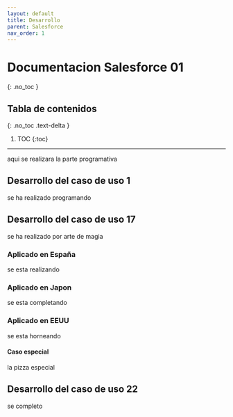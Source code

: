 ```yaml
---
layout: default
title: Desarrollo
parent: Salesforce
nav_order: 1
---
```


# Documentacion Salesforce 01
{: .no_toc }

## Tabla de contenidos
{: .no_toc .text-delta }

1. TOC
{:toc}

---

aqui se realizara la parte programativa

## Desarrollo del caso de uso 1

se ha realizado programando

## Desarrollo del caso de uso 17

se ha realizado por arte de magia

### Aplicado en España

se esta realizando

### Aplicado en Japon

se esta completando

### Aplicado en EEUU

se esta horneando

#### Caso especial

la pizza especial

## Desarrollo del caso de uso 22

se completo
